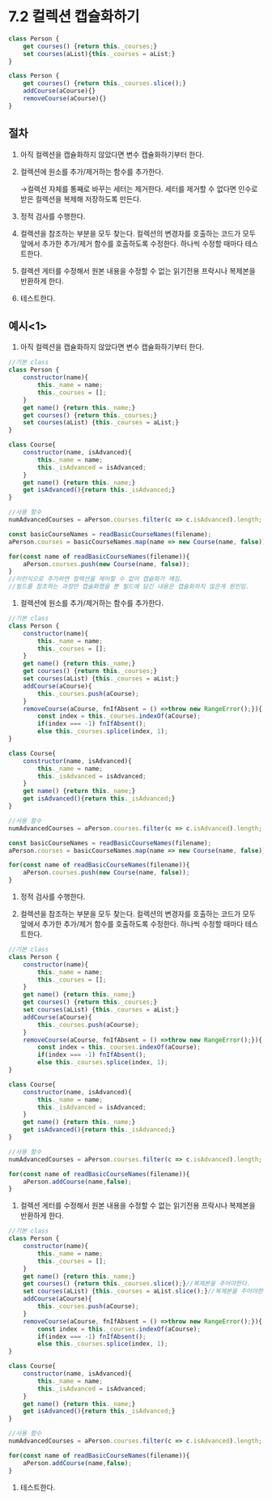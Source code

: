 # 7.2 컬렉션 캡슐화하기

```jsx
class Person {
	get courses() {return this._courses;}
	set courses(aList){this._courses = aList;}
}

class Person {
	get courses() {return this._courses.slice();}
	addCourse(aCourse){}
	removeCourse(aCourse){}
}
```

## 절차

1. 아직 컬렉션을 캡슐화하지 않았다면 변수 캡슐화하기부터 한다.
2. 컬렉션에 원소를 추가/제거하는 함수를 추가한다.

    →컬렉션 자체를 통째로 바꾸는 세터는 제거한다. 세터를 제거할 수 없다면 인수로 받은 컬렉션을 복제해 저장하도록 만든다.

3. 정적 검사를 수행한다.
4. 컬렉션을 참조하는 부분을 모두 찾는다. 컬렉션의 변경자를 호출하는 코드가 모두 앞에서 추가한 추가/제거 함수를 호출하도록 수정한다. 하나씩 수정할 때마다 테스트한다.
5. 컬렉션 게터를 수정해서 원본 내용을 수정할 수 없는 읽기전용 프락시나 복제본을 반환하게 한다.
6. 테스트한다.

## 예시<1>

1. 아직 컬렉션을 캡슐화하지 않았다면 변수 캡슐화하기부터 한다.

```jsx
//기본 class
class Person {
	constructor(name){
		this._name = name;
		this._courses = [];
	}
	get name() {return this._name;}
	get courses() {return this._courses;}
	set courses(aList) {this._courses = aList;}
}

class Course{
	constructor(name, isAdvanced){
		this._name = name;
		this._isAdvanced = isAdvanced;
	}
	get name() {return this._name;}
	get isAdvanced(){return this._isAdvanced;}
}
```

```jsx
//사용 함수
numAdvancedCourses = aPerson.courses.filter(c => c.isAdvanced).length;

const basicCourseNames = readBasicCourseNames(filename);
aPerson.courses = basicCourseNames.map(name => new Course(name, false));

for(const name of readBasicCourseNames(filename)){
	aPerson.courses.push(new Course(name, false));
}
//이런식으로 추가하면 컬렉션을 제어할 수 없어 캡슐화가 꺠짐.
//필드를 참조하는 과정만 캡슐화했을 뿐 필드에 담긴 내용은 캡슐화하지 않은게 원인임.
```

1. 컬렉션에 원소를 추가/제거하는 함수를 추가한다.

```jsx
//기본 class
class Person {
	constructor(name){
		this._name = name;
		this._courses = [];
	}
	get name() {return this._name;}
	get courses() {return this._courses;}
	set courses(aList) {this._courses = aList;}
	addCourse(aCourse){
		this._courses.push(aCourse);
	}
	removeCourse(aCourse, fnIfAbsent = () =>throw new RangeError();}){
		const index = this._courses.indexOf(aCourse);
		if(index === -1) fnIfAbsent();
		else this._courses.splice(index, 1);
}

class Course{
	constructor(name, isAdvanced){
		this._name = name;
		this._isAdvanced = isAdvanced;
	}
	get name() {return this._name;}
	get isAdvanced(){return this._isAdvanced;}
}
```

```jsx
//사용 함수
numAdvancedCourses = aPerson.courses.filter(c => c.isAdvanced).length;

const basicCourseNames = readBasicCourseNames(filename);
aPerson.courses = basicCourseNames.map(name => new Course(name, false));

for(const name of readBasicCourseNames(filename)){
	aPerson.courses.push(new Course(name, false));
}
```

1. 정적 검사를 수행한다.

1. 컬렉션을 참조하는 부분을 모두 찾는다. 컬렉션의 변경자를 호출하는 코드가 모두 앞에서 추가한 추가/제거 함수를 호출하도록 수정한다. 하나씩 수정할 때마다 테스트한다.

```jsx
//기본 class
class Person {
	constructor(name){
		this._name = name;
		this._courses = [];
	}
	get name() {return this._name;}
	get courses() {return this._courses;}
	set courses(aList) {this._courses = aList;}
	addCourse(aCourse){
		this._courses.push(aCourse);
	}
	removeCourse(aCourse, fnIfAbsent = () =>throw new RangeError();}){
		const index = this._courses.indexOf(aCourse);
		if(index === -1) fnIfAbsent();
		else this._courses.splice(index, 1);
}

class Course{
	constructor(name, isAdvanced){
		this._name = name;
		this._isAdvanced = isAdvanced;
	}
	get name() {return this._name;}
	get isAdvanced(){return this._isAdvanced;}
}
```

```jsx
//사용 함수
numAdvancedCourses = aPerson.courses.filter(c => c.isAdvanced).length;

for(const name of readBasicCourseNames(filename)){
	aPerson.addCourse(name,false);
}
```

1. 컬렉션 게터를 수정해서 원본 내용을 수정할 수 없는 읽기전용 프락시나 복제본을 반환하게 한다.

```jsx
//기본 class
class Person {
	constructor(name){
		this._name = name;
		this._courses = [];
	}
	get name() {return this._name;}
	get courses() {return this._courses.slice();}//복제본을 주어야한다.
	set courses(aList) {this._courses = aList.slice();}//복제본을 주어야한다.
	addCourse(aCourse){
		this._courses.push(aCourse);
	}
	removeCourse(aCourse, fnIfAbsent = () =>throw new RangeError();}){
		const index = this._courses.indexOf(aCourse);
		if(index === -1) fnIfAbsent();
		else this._courses.splice(index, 1);
}

class Course{
	constructor(name, isAdvanced){
		this._name = name;
		this._isAdvanced = isAdvanced;
	}
	get name() {return this._name;}
	get isAdvanced(){return this._isAdvanced;}
}
```

```jsx
//사용 함수
numAdvancedCourses = aPerson.courses.filter(c => c.isAdvanced).length;

for(const name of readBasicCourseNames(filename)){
	aPerson.addCourse(name,false);
}
```

1. 테스트한다.